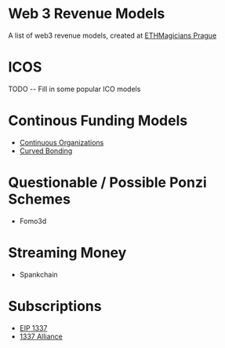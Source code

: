 # Web 3 Revenue Models

A list of web3 revenue models, created at [ETHMagicians Prague](https://hackmd.io/DaJhrasLQteUk3IwX5bQAg?view#8-Business-Models-Ring)

# ICOS

TODO -- Fill in some popular ICO models

# Continous Funding Models

* [Continuous Organizations](https://medium.com/@thibauld/introducing-continuous-organizations-22ad9d1f63b7?_branch_match_id=578515516036471346)
* [Curved Bonding](https://medium.com/@simondlr/tokens-2-0-curved-token-bonding-in-curation-markets-1764a2e0bee5)

# Questionable / Possible Ponzi Schemes

* Fomo3d

# Streaming Money

* Spankchain

# Subscriptions

* [EIP 1337](https://github.com/ethereum/EIPs/pull/1337)
* [1337 Alliance](https://1337alliance.com)



<!-- Google Analytics -->
<img src='https://ga-beacon.appspot.com/UA-1014419-15/owocki/web3_revenue_models' style='width:1px; height:1px;' >

